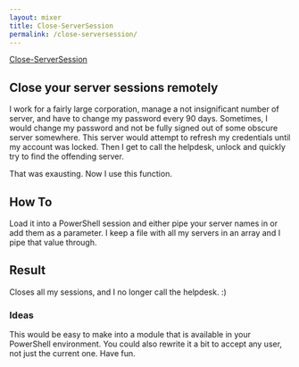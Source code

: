```yaml
---
layout: mixer
title: Close-ServerSession
permalink: /close-serversession/
---
```


[Close-ServerSession](https://github.com/kenhansen01/AdminPowershell/blob/master/Close-ServerSession.ps1)

## Close your server sessions remotely
I work for a fairly large corporation, manage a not insignificant number of server, and have to change my password every 90 days. Sometimes, I would change my password and not be fully signed out of some obscure server somewhere. This server would attempt to refresh my credentials until my account was locked. Then I get to call the helpdesk, unlock and quickly try to find the offending server.

That was exausting. Now I use this function.

## How To
Load it into a PowerShell session and either pipe your server names in or add them as a parameter. I keep a file with all my servers in an array and I pipe that value through.

## Result
Closes all my sessions, and I no longer call the helpdesk. :)

### Ideas
This would be easy to make into a module that is available in your PowerShell environment. You could also rewrite it a bit to accept any user, not just the current one. Have fun.
